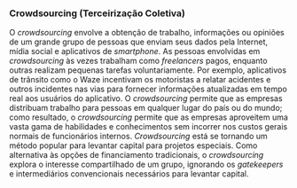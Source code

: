 ### Crowdsourcing (Terceirização Coletiva)

O _crowdsourcing_ envolve a obtenção de trabalho, informações ou opiniões de um grande grupo de pessoas que enviam seus dados pela Internet, mídia social e aplicativos de _smartphone_. As pessoas envolvidas em _crowdsourcing_ às vezes trabalham como _freelancers_ pagos, enquanto outras realizam pequenas tarefas voluntariamente. Por exemplo, aplicativos de trânsito como o Waze incentivam os motoristas a relatar acidentes e outros incidentes nas vias para fornecer informações atualizadas em tempo real aos usuários do aplicativo. O _crowdsourcing_ permite que as empresas distribuam trabalho para pessoas em qualquer lugar do país ou do mundo; como resultado, o _crowdsourcing_ permite que as empresas aproveitem uma vasta gama de habilidades e conhecimentos sem incorrer nos custos gerais normais de funcionários internos. _Crowdsourcing_ está se tornando um método popular para levantar capital para projetos especiais. Como alternativa às opções de financiamento tradicionais, o _crowdsourcing_ explora o interesse compartilhado de um grupo, ignorando os _gatekeepers_ e intermediários convencionais necessários para levantar capital.

